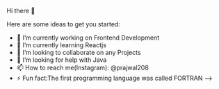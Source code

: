 Hi there 👋



Here are some ideas to get you started:

- 🔭 I’m currently working on Frontend Development
- 🌱 I’m currently learning Reactjs
- 👯 I’m looking to collaborate on any Projects
- 🤔 I’m looking for help with Java
- 📫 How to reach me(Instagram): @prajwal208
- ⚡ Fun fact:The first programming language was called FORTRAN
-->
